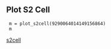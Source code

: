 ## Plot S2 Cell

```commandline
 m = plot_s2cell(9290064014149156864)
 m
```

[s2cell](./examples/s2cell.png)
